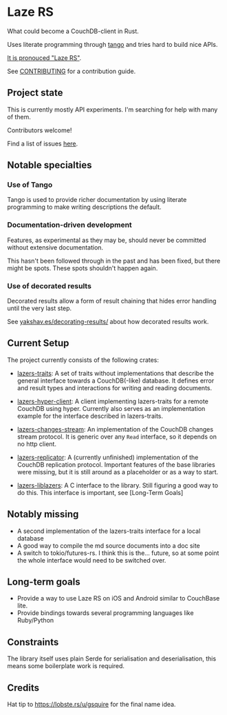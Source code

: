 # Laze RS

What could become a CouchDB-client in Rust.

Uses literate programming through [tango](https://github.com/pnkfelix/tango) and tries hard to build nice APIs.

[It is pronouced "Laze RS"](https://en.wiktionary.org/wiki/laze).

See [CONTRIBUTING](http://laze.rs/contributing.html) for a contribution guide.

## Project state

This is currently mostly API experiments. I'm searching for help
with many of them.

Contributors welcome!

Find a list of issues [here](https://github.com/skade/lazers/issues).

## Notable specialties

### Use of Tango

Tango is used to provide richer documentation by using literate programming to make writing descriptions the default.

### Documentation-driven development

Features, as experimental as they may be, should never be committed without extensive documentation.

This hasn't been followed through in the past and has been fixed, but there might be spots. These spots shouldn't happen again.

### Use of decorated results

Decorated results allow a form of result chaining that hides error handling until the very last step.

See [yakshav.es/decorating-results/](http://yakshav.es/decorating-results/) about how decorated results work.

## Current Setup

The project currently consists of the following crates:

* [lazers-traits](http://laze.rs/lazers-traits/src/lib/): A set of traits without implementations that describe the general interface towards a CouchDB(-like) database. It defines error and result types and interactions for writing and reading documents.

* [lazers-hyper-client](http://laze.rs/lazers-hyper-client/src/lib/): A client implementing lazers-traits for a remote CouchDB using hyper. Currently also serves as an implementation example for the interface described in lazers-traits.

* [lazers-changes-stream](http://laze.rs/lazers-changes-stream/src/lib/): An implementation of the CouchDB changes stream protocol. It is generic over any `Read` interface, so it depends on no http client.

* [lazers-replicator](http://laze.rs/lazers-replicator/src/lib/): A (currently unfinished) implementation of the CouchDB replication protocol. Important features of the base libraries were missing, but it is still around as a placeholder or as a way to start.

* [lazers-liblazers](http://laze.rs/lazers-liblazers/src/lib/): A C interface to the library. Still figuring a good way to do this. This interface is important, see [Long-Term Goals]

## Notably missing

* A second implementation of the lazers-traits interface for a local database
* A good way to compile the md source documents into a doc site
* A switch to tokio/futures-rs. I think this is the... future, so at some point the whole interface would need to be switched over.

## Long-term goals

* Provide a way to use Laze RS on iOS and Android similar to CouchBase lite.
* Provide bindings towards several programming languages like Ruby/Python

## Constraints

The library itself uses plain Serde for serialisation and deserialisation, this means some boilerplate work is required.

## Credits

Hat tip to https://lobste.rs/u/gsquire for the final name idea.
